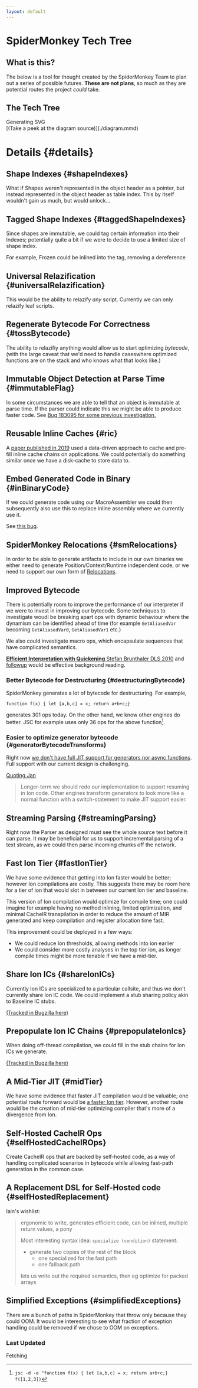 ```yaml
---
layout: default
---
```


<link rel="stylesheet" href="./tech_tree_style.css"/>

# SpiderMonkey Tech Tree

## What is this?

The below is a tool for thought created by the SpiderMonkey Team to plan out a
series of possible futures. **These are not plans**, so much as they are
potential routes the project _could_ take.

## The Tech Tree

<div id="tree" class="tree">Generating SVG</div>
[(Take a peek at the diagram source)](./diagram.mmd)

# Details {#details}

## Shape Indexes {#shapeIndexes}

What if Shapes weren't represented in the object header as a pointer, but
instead represented in the object header as table index. This by itself wouldn't
gain us much, but would unlock...

## Tagged Shape Indexes {#taggedShapeIndexes}

Since shapes are immutable, we could tag certain information into their Indexes;
potentially quite a bit if we were to decide to use a limited size of shape
index.

For example, Frozen could be inlined into the tag, removing a dereference

## Universal Relazification {#universalRelazification}

This would be the ability to relazify _any_ script. Currently we can only
relazify leaf scripts.

## Regenerate Bytecode For Correctness {#tossBytecode}

The ability to relazifiy anything would allow us to start optimizing _bytecode_,
(with the large caveat that we'd need to handle caseswhere optimized functions
are on the stack and who knows what that looks like.)

## Immutable Object Detection at Parse Time {#immutableFlag}

In some circumstances we are able to tell that an object is immutable at parse
time. If the parser could indicate this we might be able to produce faster code.
See
[Bug 183095 for some previous investigation.](https://bugzilla.mozilla.org/show_bug.cgi?id=1830195)

## Reusable Inline Caches {#ric}

A [paper published in 2019](https://dl.acm.org/doi/10.1145/3314221.3314587) used
a data-driven approach to cache and pre-fill inline cache chains on
applications. We could potentially do something similar once we have a
disk-cache to store data to.

## Embed Generated Code in Binary {#inBinaryCode}

If we could generate code using our MacroAssembler we could then subsequently
also use this to replace inline assembly where we currently use it.

See [this bug](https://bugzilla.mozilla.org/show_bug.cgi?id=1751204).

## SpiderMonkey Relocations {#smRelocations}

In order to be able to generate artifacts to include in our own binaries we
either need to generate Position/Context/Runtime independent code, or we need to
support our own form of
[Relocations](<https://en.wikipedia.org/wiki/Relocation_(computing)>).

## Improved Bytecode

There is potentially room to improve the performance of our interpreter if we
were to invest in improving our bytecode. Some techniques to investigate woudl
be breaking apart ops with dynamic behaviour where the dynamism can be
identified ahead of time (for example `GetAliasedVar` becoming `GetAliasedVar0`,
`GetAliasedVar1` etc.)

We also could investigate macro ops, which encapsulate sequences that have
complicated semantics.

[__Efficient Interpretation with Quickening__ Stefan Brunthaler DLS 2010](https://dl.acm.org/doi/10.1145/1899661.1869633)
  and [followup](https://arxiv.org/pdf/2109.02958.pdf) would be effective background reading.

### Better Bytecode for Destructuring {#destructuringBytecode}

SpiderMonkey generates a lot of bytecode for destructuring. For example,

```JS
function f(x) { let [a,b,c] = x; return a+b+c;}  
```

generates 301 ops today. On the other hand, we know other engines do better. JSC for example uses only 36 ops for the above function[^jsc-invocation].

[^jsc-invocation]: `jsc -d -e "function f(x) { let [a,b,c] = x; return a+b+c;}  f([1,2,3])`

### Easier to optimize generator bytecode {#generatorBytecodeTransforms}

Right now [we don't have full JIT support for generators nor async functions][1681338]. Full support with our current design is challenging.

[Quoting Jan](https://bugzilla.mozilla.org/show_bug.cgi?id=1839078)

> Longer-term we should redo our implementation to support resuming in Ion code. Other engines transform generators to look more like a normal function with a switch-statement to make JIT support easier.

[1681338]:https://bugzilla.mozilla.org/show_bug.cgi?id=1681338


## Streaming Parsing {#streamingParsing}

Right now the Parser as designed must see the whole source text before it can
parse. It may be beneficial for us to support incremental parsing of a text
stream, as we could then parse incoming chunks off the network.

## Fast Ion Tier {#fastIonTier}

We have some evidence that getting into Ion faster would be better; however Ion
compilations are costly. This suggests there may be room here for a tier of ion that
would slot in between our current Ion tier and baseline.

This version of Ion compilation would optimize for compile time; one could imagine
for example having no method inlining, limited optimization, and minimal CacheIR
transpilation in order to reduce the amount of MIR generated and keep compilation and
register allocation time fast.

This improvement could be deployed in a few ways:

* We could reduce Ion thresholds, allowing methods into ion earlier
* We could consider more costly analyses in the top tier ion, as longer compile times
  might be more tenable if we have a mid-tier.

## Share Ion ICs {#shareIonICs}

Currently Ion ICs are specialized to a particular callsite, and thus we don't
currently share Ion IC code. We could implement a stub sharing policy
akin to Baseline IC stubs.

[(Tracked in Bugzilla here)](https://bugzilla.mozilla.org/show_bug.cgi?id=1817277)

## Prepopulate Ion IC Chains {#prepopulateIonIcs}

When doing off-thread compilation, we could fill in the stub chains for Ion ICs we
generate.

[(Tracked in Bugzilla here)](https://bugzilla.mozilla.org/show_bug.cgi?id=1817277)

## A Mid-Tier JIT {#midTier}

We have some evidence that faster JIT compilation would be valuable; one potential
route forward would be [a faster Ion tier](#fastIonTier). However, another route
would be the creation of mid-tier optimizing compiler that's more of a divergence
from Ion.


## Self-Hosted CacheIR Ops {#selfHostedCacheIROps}

Create CacheIR ops that are backed by self-hosted code, as a way of handling
complicated scenarios in bytecode while allowing fast-path generation in the common
case.

## A Replacement DSL for Self-Hosted code {#selfHostedReplacement}

Iain's wishlist:

>  ergonomic to write, generates efficient code, can be inlined, multiple return values, a pony
>
> Most interesting syntax idea: `specialize (condition)` statement:
> - generate two copies of the rest of the block
>   - one specialized for the fast path
>   - one fallback path
>
> lets us write out the required semantics, then eg optimize for packed arrays

## Simplified Exceptions {#simplifiedExceptions}

There are a bunch of paths in SpiderMonkey that throw only because they could OOM. It
would be interesting to see what fraction of exception handling could be removed if
we chose to OOM on exceptions.

<script type="module">
import draw_diagram from "./diagram.mjs"
draw_diagram("./diagram.mmd","#tree");
</script>

### Last Updated
<div id="lastUpdated">Fetching</div>
<script>
  // Technique stolen from https://cogitorium.info/2021/02/jekyll-github-revision
  fetch("https://api.github.com/repos/{{ site.github.repository_nwo }}/commits?path={{ page.path }}&page=1&per_page=2")
  .then(response => response.json())
  .then(json => {
    if (json.length > 1) {
      const d = new Date(json[0].commit.author.date);
      document.getElementById("lastUpdated").innerText = d.toLocaleDateString() + " (" + d.toLocaleTimeString() + ")"
    }});
</script>
